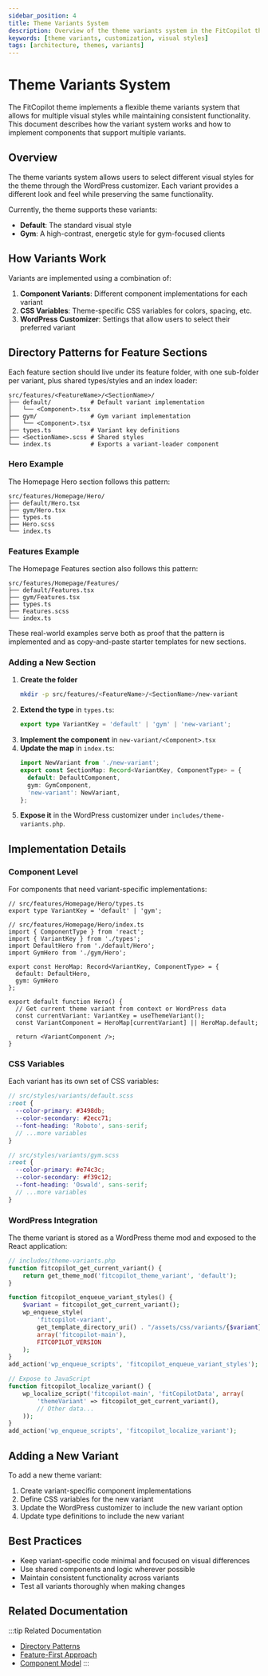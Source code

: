 ```yaml
---
sidebar_position: 4
title: Theme Variants System
description: Overview of the theme variants system in the FitCopilot theme
keywords: [theme variants, customization, visual styles]
tags: [architecture, themes, variants]
---
```


# Theme Variants System

The FitCopilot theme implements a flexible theme variants system that allows for multiple visual styles while maintaining consistent functionality. This document describes how the variant system works and how to implement components that support multiple variants.

## Overview

The theme variants system allows users to select different visual styles for the theme through the WordPress customizer. Each variant provides a different look and feel while preserving the same functionality.

Currently, the theme supports these variants:

- **Default**: The standard visual style
- **Gym**: A high-contrast, energetic style for gym-focused clients

## How Variants Work

Variants are implemented using a combination of:

1. **Component Variants**: Different component implementations for each variant
2. **CSS Variables**: Theme-specific CSS variables for colors, spacing, etc.
3. **WordPress Customizer**: Settings that allow users to select their preferred variant

## Directory Patterns for Feature Sections

Each feature section should live under its feature folder, with one sub-folder per variant, plus shared types/styles and an index loader:

```
src/features/<FeatureName>/<SectionName>/
├── default/           # Default variant implementation
│   └── <Component>.tsx
├── gym/               # Gym variant implementation
│   └── <Component>.tsx
├── types.ts           # Variant key definitions
├── <SectionName>.scss # Shared styles
└── index.ts           # Exports a variant-loader component
```

### Hero Example

The Homepage Hero section follows this pattern:

```
src/features/Homepage/Hero/
├── default/Hero.tsx
├── gym/Hero.tsx
├── types.ts
├── Hero.scss
└── index.ts
```

### Features Example

The Homepage Features section also follows this pattern:

```
src/features/Homepage/Features/
├── default/Features.tsx
├── gym/Features.tsx
├── types.ts
├── Features.scss
└── index.ts
```

These real-world examples serve both as proof that the pattern is implemented and as copy-and-paste starter templates for new sections.

### Adding a New Section

1. **Create the folder**  
   ```bash
   mkdir -p src/features/<FeatureName>/<SectionName>/new-variant
   ```
2. **Extend the type** in `types.ts`:  
   ```ts
   export type VariantKey = 'default' | 'gym' | 'new-variant';
   ```
3. **Implement the component** in `new-variant/<Component>.tsx`  
4. **Update the map** in `index.ts`:  
   ```ts
   import NewVariant from './new-variant';
   export const SectionMap: Record<VariantKey, ComponentType> = {
     default: DefaultComponent,
     gym: GymComponent,
     'new-variant': NewVariant,
   };
   ```
5. **Expose it** in the WordPress customizer under `includes/theme-variants.php`.

## Implementation Details

### Component Level

For components that need variant-specific implementations:

```tsx
// src/features/Homepage/Hero/types.ts
export type VariantKey = 'default' | 'gym';

// src/features/Homepage/Hero/index.ts
import { ComponentType } from 'react';
import { VariantKey } from './types';
import DefaultHero from './default/Hero';
import GymHero from './gym/Hero';

export const HeroMap: Record<VariantKey, ComponentType> = {
  default: DefaultHero,
  gym: GymHero
};

export default function Hero() {
  // Get current theme variant from context or WordPress data
  const currentVariant: VariantKey = useThemeVariant();
  const VariantComponent = HeroMap[currentVariant] || HeroMap.default;
  
  return <VariantComponent />;
}
```

### CSS Variables

Each variant has its own set of CSS variables:

```scss
// src/styles/variants/default.scss
:root {
  --color-primary: #3498db;
  --color-secondary: #2ecc71;
  --font-heading: 'Roboto', sans-serif;
  // ...more variables
}

// src/styles/variants/gym.scss
:root {
  --color-primary: #e74c3c;
  --color-secondary: #f39c12;
  --font-heading: 'Oswald', sans-serif;
  // ...more variables
}
```

### WordPress Integration

The theme variant is stored as a WordPress theme mod and exposed to the React application:

```php
// includes/theme-variants.php
function fitcopilot_get_current_variant() {
    return get_theme_mod('fitcopilot_theme_variant', 'default');
}

function fitcopilot_enqueue_variant_styles() {
    $variant = fitcopilot_get_current_variant();
    wp_enqueue_style(
        'fitcopilot-variant',
        get_template_directory_uri() . "/assets/css/variants/{$variant}.css",
        array('fitcopilot-main'),
        FITCOPILOT_VERSION
    );
}
add_action('wp_enqueue_scripts', 'fitcopilot_enqueue_variant_styles');

// Expose to JavaScript
function fitcopilot_localize_variant() {
    wp_localize_script('fitcopilot-main', 'fitCopilotData', array(
        'themeVariant' => fitcopilot_get_current_variant(),
        // Other data...
    ));
}
add_action('wp_enqueue_scripts', 'fitcopilot_localize_variant');
```

## Adding a New Variant

To add a new theme variant:

1. Create variant-specific component implementations
2. Define CSS variables for the new variant
3. Update the WordPress customizer to include the new variant option
4. Update type definitions to include the new variant

## Best Practices

- Keep variant-specific code minimal and focused on visual differences
- Use shared components and logic wherever possible
- Maintain consistent functionality across variants
- Test all variants thoroughly when making changes

## Related Documentation

:::tip Related Documentation
- [Directory Patterns](./directory-patterns.md)
- [Feature-First Approach](./feature-first-approach.md)
- [Component Model](./component-model.md)
::: 